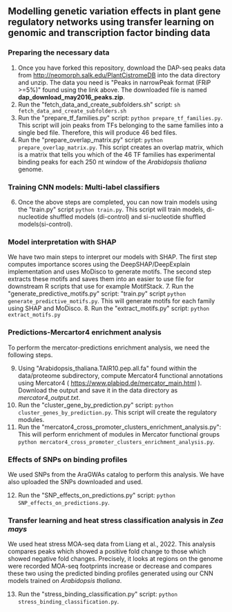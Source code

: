 ## Modelling genetic variation effects in plant gene regulatory networks using transfer learning on genomic and transcription factor binding data

### Preparing the necessary data
1. Once you have forked this repository, download the DAP-seq peaks data from http://neomorph.salk.edu/PlantCistromeDB
into the data directory and unzip. The data you need is "Peaks in narrowPeak format (FRiP >=5%)" found using the link
above. The downloaded file is named **dap_download_may2016_peaks.zip**.
2. Run the "fetch_data_and_create_subfolders.sh" script: ``sh fetch_data_and_create_subfolders.sh``
3. Run the "prepare_tf_families.py" script: ``python prepare_tf_families.py``. This script will join peaks from TFs 
belonging to the same families into a single bed file. Therefore, this will produce 46 bed files.
4. Run the "prepare_overlap_matrix.py" script: ``python prepare_overlap_matrix.py``. This script creates an overlap 
matrix, which is a matrix that tells you which of the 46 TF families has experimental binding peaks for each 250 nt
window of the *Arabidopsis thaliana* genome.

### Training CNN models: Multi-label classifiers
6. Once the above steps are completed, you can now train models using the "train.py" script ``python train.py``. This
script will train models, di-nucleotide shuffled models (di-control) and si-nucleotide shuffled models(si-control).

### Model interpretation with SHAP
We have two main steps to interpret our models with SHAP. The first step computes importance scores using the
DeepSHAP/DeepExplain implementation and uses MoDisco to generate motifs. The second step extracts these motifs and 
saves them into an easier to use file for downstream R scripts that use for example MotifStack.
7. Run the "generate_predictive_motifs.py" script: "train.py" script ``python generate_predictive_motifs.py``. This will
generate motifs for each family using SHAP and MoDisco.
8. Run the "extract_motifs.py" script: ``python extract_motifs.py``

### Predictions-Mercartor4 enrichment analysis
To perform the mercator-predictions enrichment analysis, we need the following steps.

9. Using "Arabidopsis_thaliana.TAIR10.pep.all.fa" found within the data/proteome subdirectory, compute Mercator4 
functional annotations using Mercator4 ( https://www.plabipd.de/mercator_main.html ). Download the output and save it
in the data directory as *mercator4_output.txt*.
10. Run the "cluster_gene_by_prediction.py" script: ``python cluster_genes_by_prediction.py``. This script will create
the regulatory modules.
11. Run the "mercator4_cross_promoter_clusters_enrichment_analysis.py": This will perform enrichment of modules in 
Mercator functional groups ``python mercator4_cross_promoter_clusters_enrichment_analysis.py``.

### Effects of SNPs on binding profiles
We used SNPs from the AraGWAs catalog to perform this analysis. We have also uploaded the SNPs downloaded and used.

12. Run the "SNP_effects_on_predictions.py" script:  ``python SNP_effects_on_predictions.py``.

### Transfer learning and heat stress classification analysis in *Zea mays*
We used heat stress MOA-seq data from Liang et al., 2022. This analysis compares peaks which showed a positive fold 
change to those which showed negative fold changes. Precisely, it looks at regions on the genome were recorded MOA-seq
footprints increase or decrease and compares these two using the predicted binding profiles generated using our CNN
models trained on *Arabidopsis thaliana*.

13. Run the "stress_binding_classification.py" script: ``python stress_binding_classification.py``.

